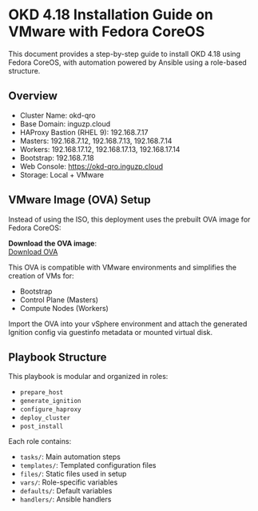 # OKD 4.18 Installation Guide on VMware with Fedora CoreOS

This document provides a step-by-step guide to install OKD 4.18 using Fedora CoreOS,
with automation powered by Ansible using a role-based structure.

## Overview
- Cluster Name: okd-qro
- Base Domain: inguzp.cloud
- HAProxy Bastion (RHEL 9): 192.168.7.17
- Masters: 192.168.7.12, 192.168.7.13, 192.168.7.14
- Workers: 192.168.17.12, 192.168.17.13, 192.168.17.14
- Bootstrap: 192.168.7.18
- Web Console: https://okd-qro.inguzp.cloud
- Storage: Local + VMware

## VMware Image (OVA) Setup

Instead of using the ISO, this deployment uses the prebuilt OVA image for Fedora CoreOS:

**Download the OVA image**:  
[Download OVA](https://builds.coreos.fedoraproject.org/prod/streams/stable/builds/42.20250427.3.0/x86_64/fedora-coreos-42.20250427.3.0-vmware.x86_64.ova)

This OVA is compatible with VMware environments and simplifies the creation of VMs for:
- Bootstrap
- Control Plane (Masters)
- Compute Nodes (Workers)

Import the OVA into your vSphere environment and attach the generated Ignition config via guestinfo metadata or mounted virtual disk.

## Playbook Structure

This playbook is modular and organized in roles:
- `prepare_host`
- `generate_ignition`
- `configure_haproxy`
- `deploy_cluster`
- `post_install`

Each role contains:
- `tasks/`: Main automation steps
- `templates/`: Templated configuration files
- `files/`: Static files used in setup
- `vars/`: Role-specific variables
- `defaults/`: Default variables
- `handlers/`: Ansible handlers
